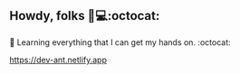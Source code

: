 ## Howdy, folks 🤠💻:octocat:  ##

 👾 Learning everything that I can get my hands on. :octocat: 



https://dev-ant.netlify.app





